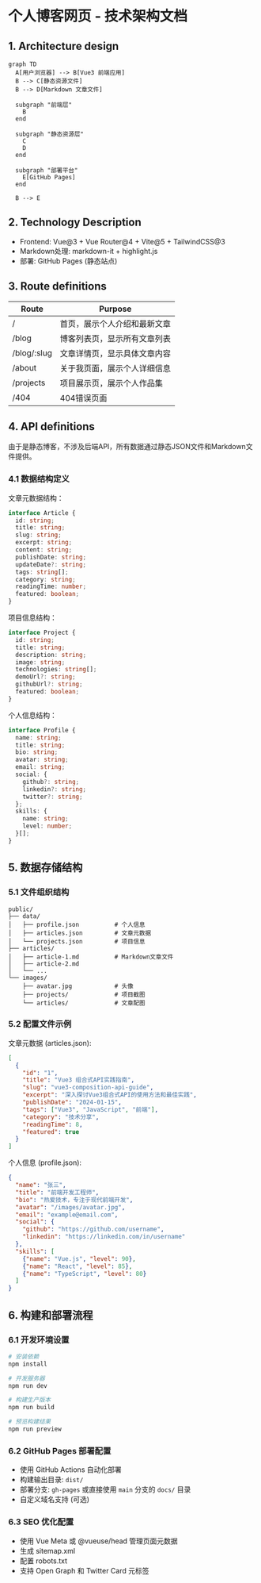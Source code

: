 # 个人博客网页 - 技术架构文档

## 1. Architecture design

```mermaid
graph TD
  A[用户浏览器] --> B[Vue3 前端应用]
  B --> C[静态资源文件]
  B --> D[Markdown 文章文件]
  
  subgraph "前端层"
    B
  end
  
  subgraph "静态资源层"
    C
    D
  end
  
  subgraph "部署平台"
    E[GitHub Pages]
  end
  
  B --> E
```

## 2. Technology Description
- Frontend: Vue@3 + Vue Router@4 + Vite@5 + TailwindCSS@3
- Markdown处理: markdown-it + highlight.js
- 部署: GitHub Pages (静态站点)

## 3. Route definitions

| Route | Purpose |
|-------|---------|
| / | 首页，展示个人介绍和最新文章 |
| /blog | 博客列表页，显示所有文章列表 |
| /blog/:slug | 文章详情页，显示具体文章内容 |
| /about | 关于我页面，展示个人详细信息 |
| /projects | 项目展示页，展示个人作品集 |
| /404 | 404错误页面 |

## 4. API definitions
由于是静态博客，不涉及后端API，所有数据通过静态JSON文件和Markdown文件提供。

### 4.1 数据结构定义

文章元数据结构：
```typescript
interface Article {
  id: string;
  title: string;
  slug: string;
  excerpt: string;
  content: string;
  publishDate: string;
  updateDate?: string;
  tags: string[];
  category: string;
  readingTime: number;
  featured: boolean;
}
```

项目信息结构：
```typescript
interface Project {
  id: string;
  title: string;
  description: string;
  image: string;
  technologies: string[];
  demoUrl?: string;
  githubUrl?: string;
  featured: boolean;
}
```

个人信息结构：
```typescript
interface Profile {
  name: string;
  title: string;
  bio: string;
  avatar: string;
  email: string;
  social: {
    github?: string;
    linkedin?: string;
    twitter?: string;
  };
  skills: {
    name: string;
    level: number;
  }[];
}
```

## 5. 数据存储结构

### 5.1 文件组织结构
```
public/
├── data/
│   ├── profile.json          # 个人信息
│   ├── articles.json         # 文章元数据
│   └── projects.json         # 项目信息
├── articles/
│   ├── article-1.md          # Markdown文章文件
│   ├── article-2.md
│   └── ...
└── images/
    ├── avatar.jpg            # 头像
    ├── projects/             # 项目截图
    └── articles/             # 文章配图
```

### 5.2 配置文件示例

文章元数据 (articles.json):
```json
[
  {
    "id": "1",
    "title": "Vue3 组合式API实践指南",
    "slug": "vue3-composition-api-guide",
    "excerpt": "深入探讨Vue3组合式API的使用方法和最佳实践",
    "publishDate": "2024-01-15",
    "tags": ["Vue3", "JavaScript", "前端"],
    "category": "技术分享",
    "readingTime": 8,
    "featured": true
  }
]
```

个人信息 (profile.json):
```json
{
  "name": "张三",
  "title": "前端开发工程师",
  "bio": "热爱技术，专注于现代前端开发",
  "avatar": "/images/avatar.jpg",
  "email": "example@email.com",
  "social": {
    "github": "https://github.com/username",
    "linkedin": "https://linkedin.com/in/username"
  },
  "skills": [
    {"name": "Vue.js", "level": 90},
    {"name": "React", "level": 85},
    {"name": "TypeScript", "level": 80}
  ]
}
```

## 6. 构建和部署流程

### 6.1 开发环境设置
```bash
# 安装依赖
npm install

# 开发服务器
npm run dev

# 构建生产版本
npm run build

# 预览构建结果
npm run preview
```

### 6.2 GitHub Pages 部署配置
- 使用 GitHub Actions 自动化部署
- 构建输出目录: `dist/`
- 部署分支: `gh-pages` 或直接使用 `main` 分支的 `docs/` 目录
- 自定义域名支持 (可选)

### 6.3 SEO 优化配置
- 使用 Vue Meta 或 @vueuse/head 管理页面元数据
- 生成 sitemap.xml
- 配置 robots.txt
- 支持 Open Graph 和 Twitter Card 元标签
